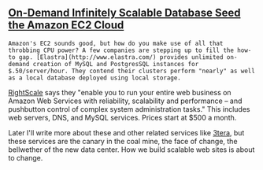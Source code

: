 ## [On-Demand Infinitely Scalable Database Seed the Amazon EC2 Cloud](/blog/2007/9/1/on-demand-infinitely-scalable-database-seed-the-amazon-ec2-c.html)

    

    Amazon's EC2 sounds good, but how do you make use of all that throbbing CPU power? A few companies are stepping up to fill the how-to gap. [Elastra](http://www.elastra.com/) provides unlimited on-demand creation of MySQL and PostgresSQL instances for $.50/server/hour. They contend their clusters perform "nearly" as well as a local database deployed using local storage.  

[RightScale](http://rightscale.com/) says they "enable you to run your entire web business on Amazon Web Services with reliability, scalability and performance – and pushbutton control of complex system administration tasks." This includes web servers, DNS, and MySQL services. Prices start at $500 a month.  

Later I'll write more about these and other related services like [3tera](http://www.3tera.com/), but these services are the canary in the coal mine, the face of change, the bellwether of the new data center. How we build scalable web sites is about to change.    
